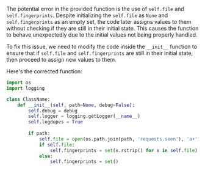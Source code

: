The potential error in the provided function is the use of `self.file` and `self.fingerprints`. Despite initializing the `self.file` as `None` and `self.fingerprints` as an empty set, the code later assigns values to them without checking if they are still in their initial state. This causes the function to behave unexpectedly due to the initial values not being properly handled.

To fix this issue, we need to modify the code inside the `__init__` function to ensure that if `self.file` and `self.fingerprints` are still in their initial state, then proceed to assign new values to them.

Here's the corrected function:

```python
import os
import logging

class ClassName:
    def __init__(self, path=None, debug=False):
        self.debug = debug
        self.logger = logging.getLogger(__name__)
        self.logdupes = True
        
        if path:
            self.file = open(os.path.join(path, 'requests.seen'), 'a+')
            if self.file:
                self.fingerprints = set(x.rstrip() for x in self.file)
            else:
                self.fingerprints = set()
```